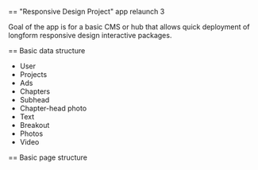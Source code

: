 == "Responsive Design Project" app relaunch 3

Goal of the app is for a basic CMS or hub that allows quick deployment of longform responsive design interactive packages.

== Basic data structure

* User
* Projects	
* Ads
* Chapters
* Subhead
* Chapter-head photo
* Text
* Breakout
* Photos
* Video

== Basic page structure